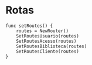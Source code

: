 # Rotas
    func setRoutes() {
        routes = NewRouter()
        SetRoutesUsuario(routes)
        SetRoutesAcesso(routes)
        SetRoutesBiblioteca(routes)
        SetRoutesCliente(routes)
    }

